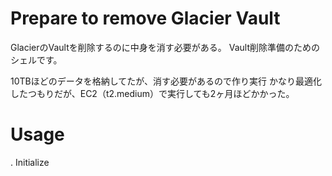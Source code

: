 # Prepare to remove Glacier Vault
GlacierのVaultを削除するのに中身を消す必要がある。
Vault削除準備のためのシェルです。

10TBほどのデータを格納してたが、消す必要があるので作り実行
かなり最適化したつもりだが、EC2（t2.medium）で実行しても2ヶ月ほどかかった。

# Usage
. Initialize
